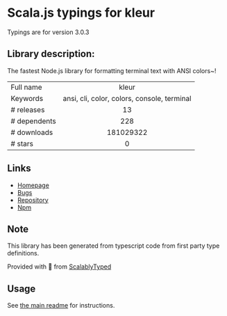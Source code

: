 
# Scala.js typings for kleur

Typings are for version 3.0.3

## Library description:
The fastest Node.js library for formatting terminal text with ANSI colors~!

|                    |                 |
| ------------------ | :-------------: |
| Full name          | kleur |
| Keywords           | ansi, cli, color, colors, console, terminal |
| # releases         | 13 |
| # dependents       | 228 |
| # downloads        | 181029322 |
| # stars            | 0 |

## Links
- [Homepage](https://github.com/lukeed/kleur#readme)
- [Bugs](https://github.com/lukeed/kleur/issues)
- [Repository](https://github.com/lukeed/kleur)
- [Npm](https://www.npmjs.com/package/kleur)
    


## Note
This library has been generated from typescript code from first party type definitions.

Provided with :purple_heart: from [ScalablyTyped](https://github.com/oyvindberg/ScalablyTyped)

## Usage
See [the main readme](../../readme.md) for instructions.


